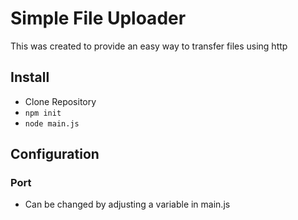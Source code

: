 # Simple File Uploader
This was created to provide an easy way to transfer files using http

## Install
- Clone Repository
- ```npm init```
- ```node main.js```

## Configuration
### Port
- Can be changed by adjusting a variable in main.js